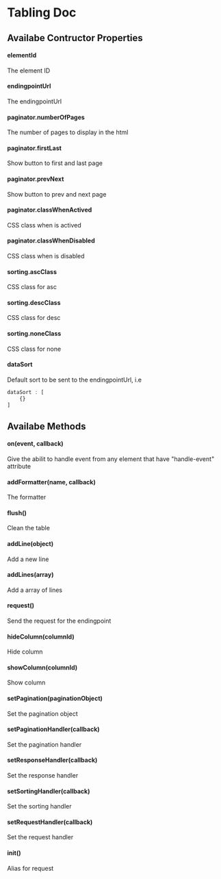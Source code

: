 # Tabling Doc

## Availabe Contructor Properties

#### elementId

The element ID

#### endingpointUrl

The endingpointUrl

#### paginator.numberOfPages

The number of pages to display in the html

#### paginator.firstLast

Show button to first and last page

#### paginator.prevNext

Show button to prev and next page

#### paginator.classWhenActived

CSS class when is actived

#### paginator.classWhenDisabled

CSS class when is disabled

#### sorting.ascClass

CSS class for asc

#### sorting.descClass

CSS class for desc

#### sorting.noneClass

CSS class for none

#### dataSort

Default sort to be sent to the endingpointUrl, i.e

```javascript
dataSort : [
    {}
]
```


## Availabe Methods

#### on(event, callback)

Give the abilit to handle event from any element that have "handle-event" attribute

#### addFormatter(name, callback)

The formatter

#### flush()

Clean the table

#### addLine(object)

Add a new line

#### addLines(array)

Add a array of lines

#### request()

Send the request for the endingpoint

#### hideColumn(columnId)

Hide column

#### showColumn(columnId)

Show column

#### setPagination(paginationObject)

Set the pagination object

#### setPaginationHandler(callback)

Set the pagination handler

#### setResponseHandler(callback)

Set the response handler

#### setSortingHandler(callback)

Set the sorting handler

#### setRequestHandler(callback)

Set the request handler

#### init()

Alias for request
